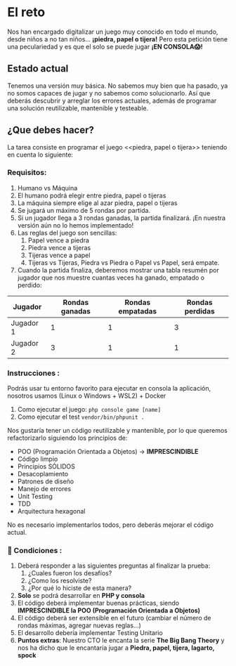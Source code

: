 # El reto

Nos han encargado digitalizar un juego muy conocido en todo el mundo, desde niños a no tan niños… **¡piedra, papel o 
tijera!** Pero esta petición tiene una peculariedad y es que el solo se puede jugar **¡EN CONSOLA😱!**

## Estado actual
Tenemos una versión muy básica. No sabemos muy bien que ha pasado, ya no somos capaces de jugar y no sabemos como
solucionarlo. Así que deberás descubrir y arreglar los errores actuales, además de programar una solución
reutilizable, mantenible y testeable.

## ¿Que debes hacer?

La tarea consiste en programar el juego <<piedra, papel o tijera>> teniendo en cuenta lo siguiente:

### Requisitos:

1. Humano vs Máquina 
2. El humano podrá elegir entre piedra, papel o tijeras 
3. La máquina siempre elige al azar piedra, papel o tijeras 
4. Se jugará un máximo de 5 rondas por partida. 
5. Si un jugador llega a 3 rondas ganadas, la partida finalizará. ¡En nuestra versión aún no lo hemos implementado!
6. Las reglas del juego son sencillas:
   1. Papel vence a piedra 
   2. Piedra vence a tijeras 
   3. Tijeras vence a papel 
   4. Tijeras vs Tijeras, Piedra vs Piedra o Papel vs Papel, será empate.
7. Cuando la partida finaliza, deberemos mostrar una tabla resumén por jugador que nos muestre cuantas veces ha ganado, empatado o perdido:

| Jugador   | Rondas ganadas | Rondas empatadas | Rondas perdidas |
|-----------|----------------|------------------|-----------------|
| Jugador 1 | 1              | 1                | 3               |
| Jugador 2 | 3              | 1                | 1               |

### Instrucciones :
Podrás usar tu entorno favorito para ejecutar en consola la aplicación, nosotros usamos (Linux o Windows + WSL2) + Docker

1. Como ejecutar el juego: ``php console game [name]``
2. Como ejecutar el test ``vendor/bin/phpunit .``

Nos gustaría tener un código reutilizable y mantenible, por lo que queremos refactorizarlo siguiendo los principios de:

* POO (Programación Orientada a Objetos) -> **IMPRESCINDIBLE**
* Código limpio
* Principios SÓLIDOS
* Desacoplamiento
* Patrones de diseño
* Manejo de errores
* Unit Testing
* TDD
* Arquitectura hexagonal

No  es necesario implementarlos todos, pero deberás mejorar el código actual.

### 🚩 Condiciones :

1. Deberá responder a las siguientes preguntas al finalizar la prueba:
   1. ¿Cuales fueron los desafíos? 
   2. ¿Como los resolviste? 
   3. ¿Por qué lo hiciste de esta manera? 
2. **Solo** se podrá desarrollar en **PHP y consola** 
3. El código deberá implementar buenas prácticas, siendo **IMPRESCINDIBLE la POO (Programación Orientada a Objetos)**
4. El código deberá ser extensible en el futuro (cambiar el número de rondas máximas, agregar nuevas reglas…)
5. El desarrollo debería implementar Testing Unitario
6. **Puntos extras**: Nuestro CTO le encanta la serie **The Big Bang Theory** y nos ha dicho que le encantaría 
jugar a **Piedra, papel, tijera, lagarto, spock**  

